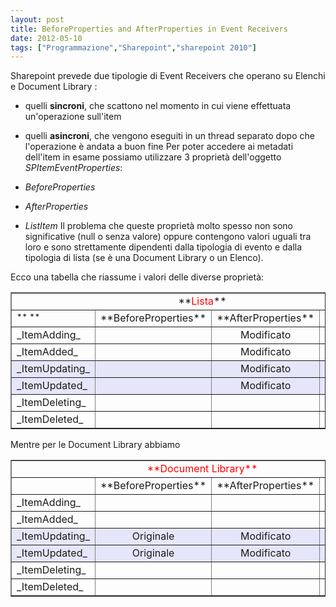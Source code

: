 ```yaml
---
layout: post
title: BeforeProperties and AfterProperties in Event Receivers
date: 2012-05-10
tags: ["Programmazione","Sharepoint","sharepoint 2010"]
---
```


Sharepoint prevede due tipologie di Event Receivers che operano su Elenchi e Document Library :

*   quelli **sincroni**, che scattono nel momento in cui viene effettuata un'operazione sull'item
*   quelli **asincroni**, che vengono eseguiti in un thread separato dopo che l'operazione è andata a buon fine
Per poter accedere ai metadati dell'item in esame possiamo utilizzare 3 proprietà dell'oggetto _SPItemEventProperties_:

*   _BeforeProperties_
*   _AfterProperties_
*   _ListItem_
Il problema che queste proprietà molto spesso non sono significative (null o senza valore) oppure contengono valori uguali tra loro e sono strettamente dipendenti dalla tipologia di evento e dalla tipologia di lista (se è una Document Library o un Elenco).

Ecco una tabella che riassume i valori delle diverse proprietà:
<table width="491" border="1" cellspacing="0" cellpadding="2">
<tbody>
<tr>
<td style="text-align:center;" colspan="4">**<span style="color:#ff0000;">Lista</span>**</td>
</tr>
<tr>
<td valign="top" width="111"><span style="font-size:small;">**
**</span></td>
<td align="middle" valign="top" width="152">**BeforeProperties**</td>
<td align="middle" valign="top" width="119">**AfterProperties**</td>
<td align="middle" valign="top" width="107">**ListItem**</td>
</tr>
<tr>
<td valign="top" width="111">_ItemAdding_</td>
<td align="middle" valign="top" width="152"></td>
<td align="middle" valign="top" width="119">Modificato</td>
<td align="middle" valign="top" width="107"></td>
</tr>
<tr>
<td valign="top" width="111">_ItemAdded_</td>
<td align="middle" valign="top" width="152"></td>
<td align="middle" valign="top" width="119">Modificato</td>
<td align="middle" valign="top" width="107">Modificato</td>
</tr>
<tr bgcolor="lavender">
<td valign="top" width="111">_ItemUpdating_</td>
<td align="middle" valign="top" width="152"></td>
<td align="middle" valign="top" width="119">Modificato</td>
<td align="middle" valign="top" width="107">Originale</td>
</tr>
<tr bgcolor="lavender">
<td valign="top" width="111">_ItemUpdated_</td>
<td align="middle" valign="top" width="152"></td>
<td align="middle" valign="top" width="119">Modificato</td>
<td align="middle" valign="top" width="107">Modificato</td>
</tr>
<tr>
<td valign="top" width="111">_ItemDeleting_</td>
<td align="middle" valign="top" width="152"></td>
<td align="middle" valign="top" width="119"></td>
<td align="middle" valign="top" width="107">Originale</td>
</tr>
<tr>
<td valign="top" width="111">_ItemDeleted_</td>
<td align="middle" valign="top" width="152"></td>
<td align="middle" valign="top" width="119"></td>
<td align="middle" valign="top" width="107"></td>
</tr>
</tbody>
</table>
Mentre per le Document Library abbiamo
<table width="495" border="1" cellspacing="0" cellpadding="2">
<tbody>
<tr>
<td style="text-align:center;" colspan="4"><span style="color:#ff0000;">**Document Library**</span></td>
</tr>
<tr>
<td valign="top" width="104"></td>
<td align="middle" valign="top" width="132">**BeforeProperties**</td>
<td align="middle" valign="top" width="128">**AfterProperties**</td>
<td align="middle" valign="top" width="129">**ListItem**</td>
</tr>
<tr>
<td valign="top" width="104">_ItemAdding_</td>
<td align="middle" valign="top" width="132"></td>
<td align="middle" valign="top" width="128"></td>
<td align="middle" valign="top" width="129"></td>
</tr>
<tr>
<td valign="top" width="104">_ItemAdded_</td>
<td align="middle" valign="top" width="132"></td>
<td align="middle" valign="top" width="128"></td>
<td align="middle" valign="top" width="129">Modificato</td>
</tr>
<tr bgcolor="lavender">
<td valign="top" width="104">_ItemUpdating_</td>
<td align="middle" valign="top" width="132">Originale</td>
<td align="middle" valign="top" width="128">Modificato</td>
<td align="middle" valign="top" width="129">Originale</td>
</tr>
<tr bgcolor="lavender">
<td valign="top" width="104">_ItemUpdated_</td>
<td align="middle" valign="top" width="132">Originale</td>
<td align="middle" valign="top" width="128">Modificato</td>
<td align="middle" valign="top" width="129">Modificato</td>
</tr>
<tr>
<td valign="top" width="104">_ItemDeleting_</td>
<td align="middle" valign="top" width="132"></td>
<td align="middle" valign="top" width="128"></td>
<td align="middle" valign="top" width="129">Originale</td>
</tr>
<tr>
<td valign="top" width="104">_ItemDeleted_</td>
<td align="middle" valign="top" width="132"></td>
<td align="middle" valign="top" width="128"></td>
<td align="middle" valign="top" width="129"></td>
</tr>
</tbody>
</table>